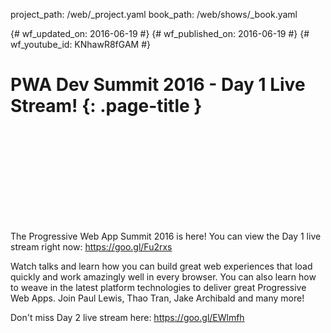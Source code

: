 project_path: /web/_project.yaml
book_path: /web/shows/_book.yaml

{# wf_updated_on: 2016-06-19 #}
{# wf_published_on: 2016-06-19 #}
{# wf_youtube_id: KNhawR8fGAM #}

# PWA Dev Summit 2016 - Day 1 Live Stream! {: .page-title }


<div class="video-wrapper">
  <iframe class="devsite-embedded-youtube-video" data-video-id="KNhawR8fGAM"
          data-autohide="1" data-showinfo="0" frameborder="0" allowfullscreen>
  </iframe>
</div>


The Progressive Web App Summit 2016 is here! You can view the Day 1 live stream right now: https://goo.gl/Fu2rxs

Watch talks and learn how you can build great web experiences that load quickly and work amazingly well in every browser. You can also learn how to weave in the latest platform technologies to deliver great Progressive Web Apps. Join Paul Lewis, Thao Tran, Jake Archibald and many more!

Don't miss Day 2 live stream here: https://goo.gl/EWlmfh
